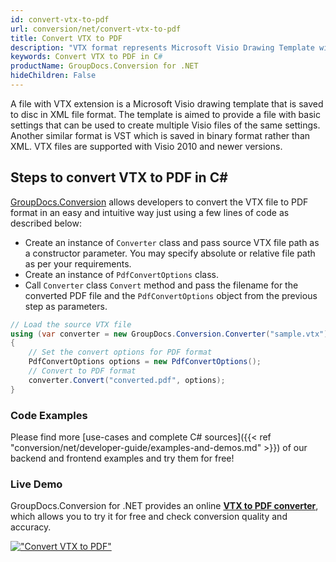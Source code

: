 ```yaml
---
id: convert-vtx-to-pdf
url: conversion/net/convert-vtx-to-pdf
title: Convert VTX to PDF
description: "VTX format represents Microsoft Visio Drawing Template with .vtx extension. Learn how to convert VTX to PDF file programmatically in C# language using GroupDocs.Conversion for .NET library."
keywords: Convert VTX to PDF in C#
productName: GroupDocs.Conversion for .NET
hideChildren: False
---
```


A file with VTX extension is a Microsoft Visio drawing template that is saved to disc in XML file format. The template is aimed to provide a file with basic settings that can be used to create multiple Visio files of the same settings. Another similar format is VST which is saved in binary format rather than XML. VTX files are supported with Visio 2010 and newer versions.

## Steps to convert VTX to PDF in C#

[GroupDocs.Conversion](https://products.groupdocs.com/conversion/net) allows developers to convert the VTX file to PDF format in an easy and intuitive way just using a few lines of code as described below:

* Create an instance of `Converter` class and pass source VTX file path as a constructor parameter. You may specify absolute or relative file path as per your requirements. 
* Create an instance of `PdfConvertOptions` class.
* Call `Converter` class `Convert` method and pass the filename for the converted PDF file and the `PdfConvertOptions` object from the previous step as parameters.

```csharp
// Load the source VTX file
using (var converter = new GroupDocs.Conversion.Converter("sample.vtx"))
{
    // Set the convert options for PDF format
    PdfConvertOptions options = new PdfConvertOptions();
    // Convert to PDF format
    converter.Convert("converted.pdf", options);
}
```

### Code Examples

Please find more [use-cases and complete C# sources]({{< ref "conversion/net/developer-guide/examples-and-demos.md" >}}) of our backend and frontend examples and try them for free!

### Live Demo

GroupDocs.Conversion for .NET provides an online [**VTX to PDF converter**](https://products.groupdocs.app/conversion/vtx-to-pdf), which allows you to try it for free and check conversion quality and accuracy.

[!["Convert VTX to PDF"](conversion/net/images/convert-vtx-to-pdf.png)](https://products.groupdocs.app/conversion/vtx-to-pdf)